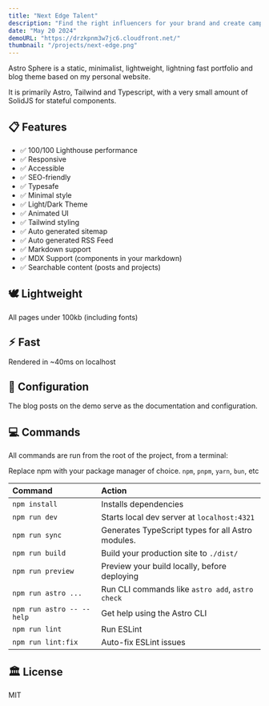 ```yaml
---
title: "Next Edge Talent"
description: "Find the right influencers for your brand and create campaigns that drive results."
date: "May 20 2024"
demoURL: "https://drzkpnm3w7jc6.cloudfront.net/"
thumbnail: "/projects/next-edge.png"
---
```


Astro Sphere is a static, minimalist, lightweight, lightning fast portfolio and blog theme based on my personal website.

It is primarily Astro, Tailwind and Typescript, with a very small amount of SolidJS for stateful components.

## 📋 Features

- ✅ 100/100 Lighthouse performance
- ✅ Responsive
- ✅ Accessible
- ✅ SEO-friendly
- ✅ Typesafe
- ✅ Minimal style
- ✅ Light/Dark Theme
- ✅ Animated UI
- ✅ Tailwind styling
- ✅ Auto generated sitemap
- ✅ Auto generated RSS Feed
- ✅ Markdown support
- ✅ MDX Support (components in your markdown)
- ✅ Searchable content (posts and projects)

## 🕊️ Lightweight

All pages under 100kb (including fonts)

## ⚡︎ Fast

Rendered in ~40ms on localhost

## 📄 Configuration

The blog posts on the demo serve as the documentation and configuration.

## 💻 Commands

All commands are run from the root of the project, from a terminal:

Replace npm with your package manager of choice. `npm`, `pnpm`, `yarn`, `bun`, etc

| Command                   | Action                                            |
| :------------------------ | :------------------------------------------------ |
| `npm install`             | Installs dependencies                             |
| `npm run dev`             | Starts local dev server at `localhost:4321`       |
| `npm run sync`            | Generates TypeScript types for all Astro modules. |
| `npm run build`           | Build your production site to `./dist/`           |
| `npm run preview`         | Preview your build locally, before deploying      |
| `npm run astro ...`       | Run CLI commands like `astro add`, `astro check`  |
| `npm run astro -- --help` | Get help using the Astro CLI                      |
| `npm run lint`            | Run ESLint                                        |
| `npm run lint:fix`        | Auto-fix ESLint issues                            |

## 🏛️ License

MIT
